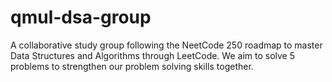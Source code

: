 # qmul-dsa-group
A collaborative study group following the NeetCode 250 roadmap to master Data Structures and Algorithms through LeetCode. We aim to solve 5 problems to strengthen our problem solving skills together.

